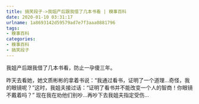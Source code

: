 ```yaml
---
title: 搞笑段子->我姐产后跟我借了几本书看 | 糗事百科
date: 2020-01-10 03:31:17
urlname: 1a8693142d59579ad7e7f3aaa0881796
tags: 
- 糗事百科
categories:
- 糗事百科
- 搞笑段子
---
```

我姐产后跟我借了几本书看，防止一孕傻三年。

昨天去看她，她文质彬彬的拿着书说：“我通过看书，证明了一个道理...奇怪，我的眼镜呢？”这时，我姐夫接过话：“证明了看书并不能改变一个人的智商！你眼镜不戴着吗？”    现在我在劝他们别吵...再吵下去我姐夫指定受伤...


